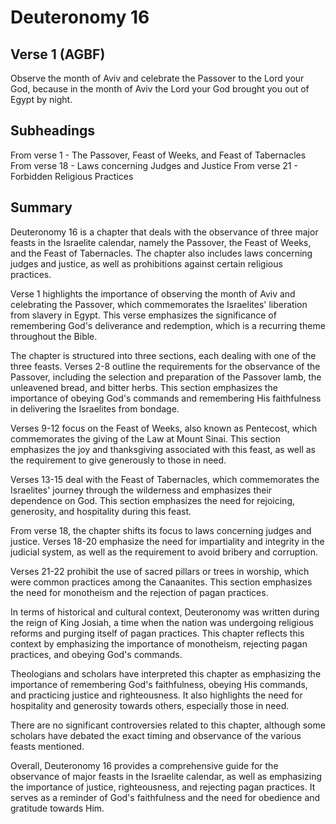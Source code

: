 # Deuteronomy 16

## Verse 1 (AGBF)

Observe the month of Aviv and celebrate the Passover to the Lord your God, because in the month of Aviv the Lord your God brought you out of Egypt by night.

## Subheadings

From verse 1 - The Passover, Feast of Weeks, and Feast of Tabernacles
From verse 18 - Laws concerning Judges and Justice
From verse 21 - Forbidden Religious Practices

## Summary

Deuteronomy 16 is a chapter that deals with the observance of three major feasts in the Israelite calendar, namely the Passover, the Feast of Weeks, and the Feast of Tabernacles. The chapter also includes laws concerning judges and justice, as well as prohibitions against certain religious practices.

Verse 1 highlights the importance of observing the month of Aviv and celebrating the Passover, which commemorates the Israelites' liberation from slavery in Egypt. This verse emphasizes the significance of remembering God's deliverance and redemption, which is a recurring theme throughout the Bible.

The chapter is structured into three sections, each dealing with one of the three feasts. Verses 2-8 outline the requirements for the observance of the Passover, including the selection and preparation of the Passover lamb, the unleavened bread, and bitter herbs. This section emphasizes the importance of obeying God's commands and remembering His faithfulness in delivering the Israelites from bondage.

Verses 9-12 focus on the Feast of Weeks, also known as Pentecost, which commemorates the giving of the Law at Mount Sinai. This section emphasizes the joy and thanksgiving associated with this feast, as well as the requirement to give generously to those in need.

Verses 13-15 deal with the Feast of Tabernacles, which commemorates the Israelites' journey through the wilderness and emphasizes their dependence on God. This section emphasizes the need for rejoicing, generosity, and hospitality during this feast.

From verse 18, the chapter shifts its focus to laws concerning judges and justice. Verses 18-20 emphasize the need for impartiality and integrity in the judicial system, as well as the requirement to avoid bribery and corruption.

Verses 21-22 prohibit the use of sacred pillars or trees in worship, which were common practices among the Canaanites. This section emphasizes the need for monotheism and the rejection of pagan practices.

In terms of historical and cultural context, Deuteronomy was written during the reign of King Josiah, a time when the nation was undergoing religious reforms and purging itself of pagan practices. This chapter reflects this context by emphasizing the importance of monotheism, rejecting pagan practices, and obeying God's commands.

Theologians and scholars have interpreted this chapter as emphasizing the importance of remembering God's faithfulness, obeying His commands, and practicing justice and righteousness. It also highlights the need for hospitality and generosity towards others, especially those in need.

There are no significant controversies related to this chapter, although some scholars have debated the exact timing and observance of the various feasts mentioned.

Overall, Deuteronomy 16 provides a comprehensive guide for the observance of major feasts in the Israelite calendar, as well as emphasizing the importance of justice, righteousness, and rejecting pagan practices. It serves as a reminder of God's faithfulness and the need for obedience and gratitude towards Him.